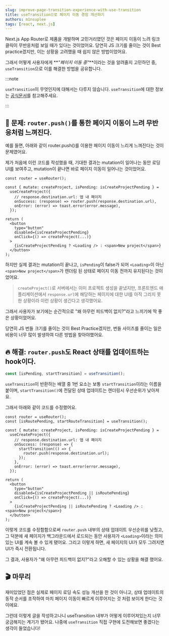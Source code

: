 ```yaml
---
slug: improve-page-transition-experience-with-use-transition
title: useTransition으로 페이지 이동 경험 개선하기
authors: m1nsuplee
tags: [react, next.js]
---
```


Next.js App Router로 제품을 개발하며 고민거리였던 것은 페이지 이동이 느려 링크 클릭이 무반응처럼 보일 때가 있다는 것이었어요.
당연히 JS 크기를 줄이는 것이 Best practice겠지만, 이는 상황을 고려했을 때 쉽지 않은 방법이었어요.

그래서 어떻게 사용자에게 **_"페이지 이동 중"_**이라는 것을 알려줄지 고민하던 중, `useTransition`으로 이를 해결한 방법을 공유합니다.

<!--truncate-->

:::note

`useTransition`이 무엇인지에 대해서는 다루지 않습니다. `useTransition`에 대한 정보는 [공식문서](https://react.dev/reference/react/useTransition)를 참고해주세요.

:::

## 👿 문제: `router.push()`를 통한 페이지 이동이 느려 무반응처럼 느껴진다.

예를 들면, 아래와 같이 router.push()를 이용한 페이지 이동이 느리게 느껴진다는 것이 문제였어요.

제가 처음에 이런 코드를 작성했을 때, 기대한 결과는 mutation이 일어나는 동안 로딩 UI를 보여주고, mutation이 끝나면 바로 페이지 이동이 일어나는 것이었어요.

```tsx
const router = useRouter();

const { mutate: createProject, isPending: isCreateProjectPending } =
  useCreateProject({
    // response.destination.url: 앱 내 페이지
    onSuccess: (response) => router.push(response.destination.url),
    onError: (error) => toast.error(error.message),
  });

return (
  <button
    type="button"
    disabled={isCreateProjectPending}
    onClick={() => createProject(...)}
  >
    {isCreateProjectPending ? <Loading /> : <span>New project</span>}
  </button>
);
```

하지만 실제 결과는 mutation이 끝나고, `isPending`이 false가 되어 `<Loading>`이 아닌 `<span>New project</span>`가 렌더링 된 상태로 페이지 이동 전까지 유지된다는 것이었어요.

> `createProject()`로 서버에서는 이미 프로젝트 생성을 끝냈지만, 프론트엔드 애플리케이션에서 `response.url`에 해당하는 페이지에 대한 UI를 아직 그리지 못한 상황이라 이런 상황이 생긴다고 생각했어요.

그래서 사용자가 보기에는 순간적으로 "왜 아무런 피드백이 없지?"라고 느끼기에 딱 좋은 상황이었어요.

당연히 JS 번들 크기를 줄이는 것이 Best Practice겠지만, 번들 사이즈를 줄이는 일은 비용이 너무 많이 발생하여 다른 방법을 찾아야했어요.

## 🔥 해결: `router.push`도 React 상태를 업데이트하는 hook이다.

```typescript
const [isPending, startTransition] = useTransition();
```

`useTransition`이 반환하는 배열 중 1번 요소는 보통 `startTransition`이라는 이름을 붙이며, `startTransition()`에 전달된 상태 업데이트는 렌더링시 우선순위가 낮아져요.

그래서 아래와 같이 코드를 수정했어요.

```tsx
const router = useRouter();
const [isRoutePending, startRouteTransition] = useTransition();

const { mutate: createProject, isPending: isCreateProjectPending } =
  useCreateProject({
    // response.destination.url: 앱 내 페이지
    onSuccess: (response) => {
      startTransition(() => {
        router.push(response.destination.url);
      });
    },
    onError: (error) => toast.error(error.message),
  });

return (
  <button
    type="button"
    disabled={isCreateProjectPending || isRoutePending}
    onClick={() => createProject(...)}
  >
    {isCreateProjectPending || isRoutePending ? <Loading /> : <span>New project</span>}
  </button>
);
```

이렇게 코드를 수정함함으로써 `router.push` 내부의 상태 업데이트 우선순위를 낮췄고, 그 덕분에 새 페이지가 백그라운드에서 로드되는 동안 사용자가 `<Loading>`이라는 의미있는 UI를 계속 볼 수 있게 됐어요. 그리고 이렇게 하면, 새 페이지의 UI가 모두 그려지면 UI가 즉시 전환됩니다.

그 결과, 사용자가 "왜 아무런 피드백이 없지?"라고 오해할 수 있는 상황을 해결 했어요.

## 🎬 마무리

재미있었던 점은 실제로 페이지 로딩 속도 성능 개선을 한 것이 아니고, 상태 업데이트의 동작 순서를 조작하여 마치 페이지 이동이 빠르게 이루어지는 것 처럼 보이게 한다는 것이에요.

그런데 이렇게 글을 작성하고나니 useTransition 내부가 어떻게 이루어져있는지 너무 궁금해지는 계기가 됐어요. 나중에 `useTransition` 직접 구현에 도전해보면 좋겠다는 생각이 들었습니다!
